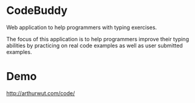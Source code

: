 CodeBuddy
=========

Web application to help programmers with typing exercises.

The focus of this application is to help programmers improve their typing abilities by practicing on real code examples as well as user submitted examples.

Demo
====
http://arthurwut.com/code/
